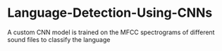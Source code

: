 # Language-Detection-Using-CNNs
A custom CNN model is trained on the MFCC spectrograms of different sound files to classify the language 
